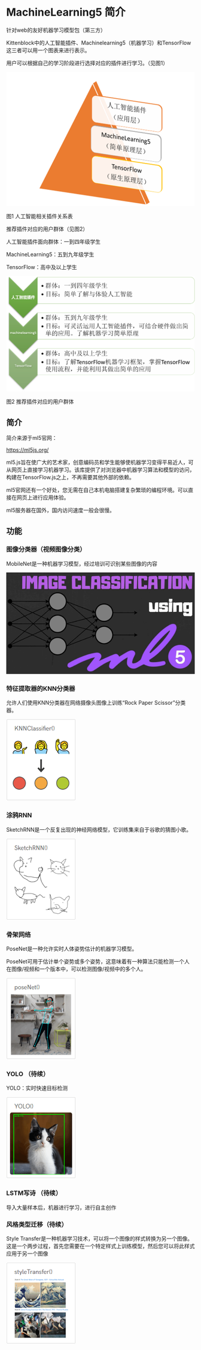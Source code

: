 # MachineLearning5 简介

针对web的友好机器学习模型包（第三方）

Kittenblock中的人工智能插件、Machinelearning5（机器学习）和TensorFlow这三者可以用一个图表来进行表示。

用户可以根据自己的学习阶段进行选择对应的插件进行学习。（见图1）

![](./images/c01_01.png)

图1 人工智能相关插件关系表


推荐插件对应的用户群体（见图2）

人工智能插件面向群体：一到四年级学生

MachineLearning5：五到九年级学生

TensorFlow：高中及以上学生

![](./images/c01_02.png)

图2 推荐插件对应的用户群体

## 简介

简介来源于ml5官网：

https://ml5js.org/

ml5.js旨在使广大的艺术家，创意编码员和学生能够使机器学习变得平易近人，可从网页上直接学习机器学习。该库提供了对浏览器中机器学习算法和模型的访问，构建在TensorFlow.js之上，不再需要其他外部的依赖。

ml5官网还有一个好处，您无需在自己本机电脑搭建复杂繁琐的编程环境。可以直接在网页上进行应用体验。

ml5服务器在国外，国内访问速度一般会很慢。

## 功能

### 图像分类器（视频图像分类）

MobileNet是一种机器学习模型，经过培训可识别某些图像的内容

![](./images/c01_03.png)

### 特征提取器的KNN分类器

允许人们使用KNN分类器在网络摄像头图像上训练“Rock Paper Scissor”分类器。

![](./images/c01_04.png)

### 涂鸦RNN

SketchRNN是一个反复出现的神经网络模型，它训练集来自于谷歌的猜图小歌。

![](./images/c01_05.png)

### 骨架网络

PoseNet是一种允许实时人体姿势估计的机器学习模型。

PoseNet可用于估计单个姿势或多个姿势，这意味着有一种算法只能检测一个人在图像/视频和一个版本中，可以检测图像/视频中的多个人。

![](./images/c01_06.png)

### YOLO （待续）

YOLO：实时快速目标检测

![](./images/c01_07.png)

### LSTM写诗 （待续）

导入大量样本后，机器进行学习，进行自主创作


### 风格类型迁移（待续）

Style Transfer是一种机器学习技术，可以将一个图像的样式转换为另一个图像。这是一个两步过程，首先您需要在一个特定样式上训练模型，然后您可以将此样式应用于另一个图像

![](./images/c01_08.png)